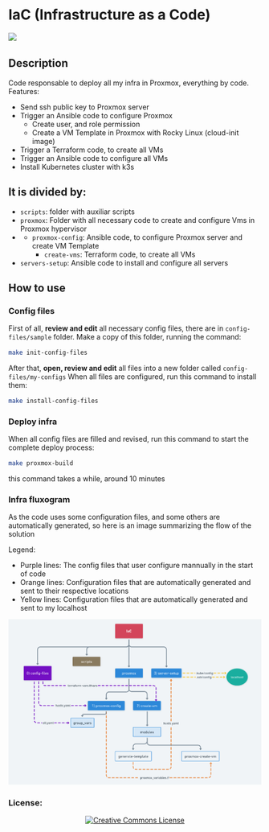 # IaC (Infrastructure as a Code)

<p align="left">
  <a href="http://creativecommons.org/licenses/by-nc-sa/4.0/">
    <img src="https://img.shields.io/badge/-CC_BY--SA_4.0-000000.svg?style=for-the-badge&logo=creative-commons&logoColor=white"/>
  </a>
</p>

## Description

Code responsable to deploy all my infra in Proxmox, everything by code.
Features:
 - Send ssh public key to Proxmox server
 - Trigger an Ansible code to configure Proxmox
    -  Create user, and role permission
    -  Create a VM Template in Proxmox with Rocky Linux (cloud-init image)
 - Trigger a Terraform code, to create all VMs
 - Trigger an Ansible code to configure all VMs
-  Install Kubernetes cluster with k3s

## It is divided by:

- `scripts`: folder with auxiliar scripts
- `proxmox`: Folder with all necessary code to create and configure Vms in Proxmox hypervisor
- - `proxmox-config`: Ansible code, to configure Proxmox server and create VM Template
    - `create-vms`: Terraform code, to create all VMs
- `servers-setup`: Ansible code to install and configure all servers

## How to use

### Config files
First of all, **review and edit** all necessary config files, there are in `config-files/sample` folder.
Make a copy of this folder, running the command:
```bash
make init-config-files
```

After that, **open, review and edit** all files into a new folder called `config-files/my-configs`
When all files are configured, run this command to install them:
```bash
make install-config-files
```

### Deploy infra
When all config files are filled and revised, run this command to start the complete deploy process:
```bash
make proxmox-build
```

this command takes a while, around 10 minutes

### Infra fluxogram
As the code uses some configuration files, and some others are automatically generated, so here is an image summarizing the flow of the solution

Legend:

- Purple lines: The config files that user configure mannually in the start of code
- Orange lines: Configuration files that are automatically generated and sent to their respective locations
- Yellow lines: Configuration files that are automatically generated and sent to my localhost


![Alt iac_fluxogram](images/iac_fluxogram.png)

### License:

<p align="center">
  <a rel="license" href="http://creativecommons.org/licenses/by-nc-sa/4.0/">
    <img alt="Creative Commons License" style="border-width:0" src="https://i.creativecommons.org/l/by-nc-sa/4.0/88x31.png" />
  </a>
</p>
